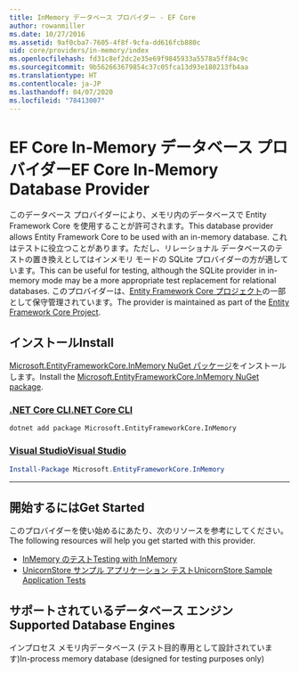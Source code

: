 ```yaml
---
title: InMemory データベース プロバイダー - EF Core
author: rowanmiller
ms.date: 10/27/2016
ms.assetid: 9af0cba7-7605-4f8f-9cfa-dd616fcb880c
uid: core/providers/in-memory/index
ms.openlocfilehash: fd31c8ef2dc2e35e69f9845933a5578a5ff84c9c
ms.sourcegitcommit: 9b562663679854c37c05fca13d93e180213fb4aa
ms.translationtype: HT
ms.contentlocale: ja-JP
ms.lasthandoff: 04/07/2020
ms.locfileid: "78413007"
---
```

# <a name="ef-core-in-memory-database-provider"></a><span data-ttu-id="6d5f4-102">EF Core In-Memory データベース プロバイダー</span><span class="sxs-lookup"><span data-stu-id="6d5f4-102">EF Core In-Memory Database Provider</span></span>

<span data-ttu-id="6d5f4-103">このデータベース プロバイダーにより、メモリ内のデータベースで Entity Framework Core を使用することが許可されます。</span><span class="sxs-lookup"><span data-stu-id="6d5f4-103">This database provider allows Entity Framework Core to be used with an in-memory database.</span></span> <span data-ttu-id="6d5f4-104">これはテストに役立つことがあります。ただし、リレーショナル データベースのテストの置き換えとしてはインメモリ モードの SQLite プロバイダーの方が適しています。</span><span class="sxs-lookup"><span data-stu-id="6d5f4-104">This can be useful for testing, although the SQLite provider in in-memory mode may be a more appropriate test replacement for relational databases.</span></span> <span data-ttu-id="6d5f4-105">このプロバイダーは、[Entity Framework Core プロジェクト](https://github.com/aspnet/EntityFrameworkCore)の一部として保守管理されています。</span><span class="sxs-lookup"><span data-stu-id="6d5f4-105">The provider is maintained as part of the [Entity Framework Core Project](https://github.com/aspnet/EntityFrameworkCore).</span></span>

## <a name="install"></a><span data-ttu-id="6d5f4-106">インストール</span><span class="sxs-lookup"><span data-stu-id="6d5f4-106">Install</span></span>

<span data-ttu-id="6d5f4-107">[Microsoft.EntityFrameworkCore.InMemory NuGet パッケージ](https://www.nuget.org/packages/Microsoft.EntityFrameworkCore.InMemory/)をインストールします。</span><span class="sxs-lookup"><span data-stu-id="6d5f4-107">Install the [Microsoft.EntityFrameworkCore.InMemory NuGet package](https://www.nuget.org/packages/Microsoft.EntityFrameworkCore.InMemory/).</span></span>

### <a name="net-core-cli"></a>[<span data-ttu-id="6d5f4-108">.NET Core CLI</span><span class="sxs-lookup"><span data-stu-id="6d5f4-108">.NET Core CLI</span></span>](#tab/dotnet-core-cli)

```dotnetcli
dotnet add package Microsoft.EntityFrameworkCore.InMemory
```

### <a name="visual-studio"></a>[<span data-ttu-id="6d5f4-109">Visual Studio</span><span class="sxs-lookup"><span data-stu-id="6d5f4-109">Visual Studio</span></span>](#tab/vs)

``` powershell
Install-Package Microsoft.EntityFrameworkCore.InMemory
```

***

## <a name="get-started"></a><span data-ttu-id="6d5f4-110">開始するには</span><span class="sxs-lookup"><span data-stu-id="6d5f4-110">Get Started</span></span>

<span data-ttu-id="6d5f4-111">このプロバイダーを使い始めるにあたり、次のリソースを参考にしてください。</span><span class="sxs-lookup"><span data-stu-id="6d5f4-111">The following resources will help you get started with this provider.</span></span>

* [<span data-ttu-id="6d5f4-112">InMemory のテスト</span><span class="sxs-lookup"><span data-stu-id="6d5f4-112">Testing with InMemory</span></span>](../../miscellaneous/testing/in-memory.md)
* [<span data-ttu-id="6d5f4-113">UnicornStore サンプル アプリケーション テスト</span><span class="sxs-lookup"><span data-stu-id="6d5f4-113">UnicornStore Sample Application Tests</span></span>](https://github.com/rowanmiller/UnicornStore/blob/master/UnicornStore/src/UnicornStore.Tests/Controllers/ShippingControllerTests.cs)

## <a name="supported-database-engines"></a><span data-ttu-id="6d5f4-114">サポートされているデータベース エンジン</span><span class="sxs-lookup"><span data-stu-id="6d5f4-114">Supported Database Engines</span></span>

<span data-ttu-id="6d5f4-115">インプロセス メモリ内データベース (テスト目的専用として設計されています)</span><span class="sxs-lookup"><span data-stu-id="6d5f4-115">In-process memory database (designed for testing purposes only)</span></span>
